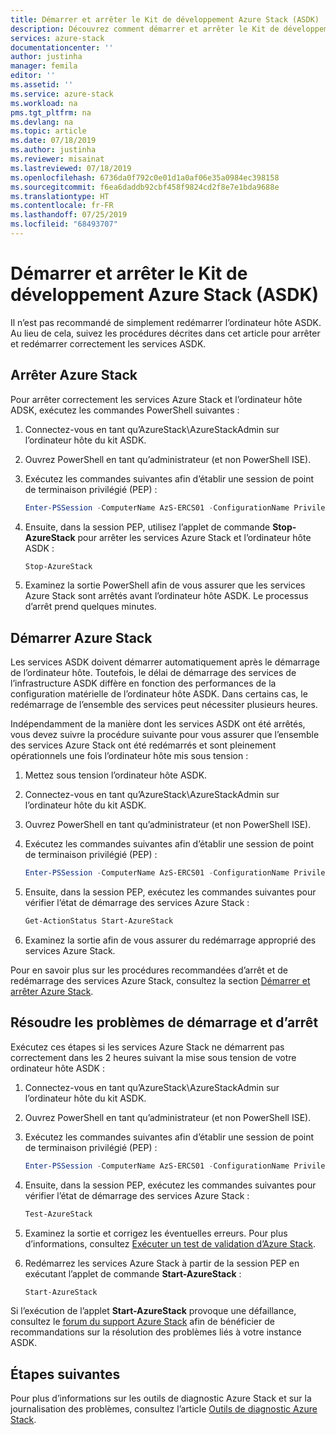 ```yaml
---
title: Démarrer et arrêter le Kit de développement Azure Stack (ASDK) | Microsoft Docs
description: Découvrez comment démarrer et arrêter le Kit de développement Azure Stack (ASDK).
services: azure-stack
documentationcenter: ''
author: justinha
manager: femila
editor: ''
ms.assetid: ''
ms.service: azure-stack
ms.workload: na
pms.tgt_pltfrm: na
ms.devlang: na
ms.topic: article
ms.date: 07/18/2019
ms.author: justinha
ms.reviewer: misainat
ms.lastreviewed: 07/18/2019
ms.openlocfilehash: 6736da0f792c0e01d1a0af06e35a0984ec398158
ms.sourcegitcommit: f6ea6daddb92cbf458f9824cd2f8e7e1bda9688e
ms.translationtype: HT
ms.contentlocale: fr-FR
ms.lasthandoff: 07/25/2019
ms.locfileid: "68493707"
---
```

# <a name="start-and-stop-the-azure-stack-development-kit-asdk"></a>Démarrer et arrêter le Kit de développement Azure Stack (ASDK)
Il n’est pas recommandé de simplement redémarrer l’ordinateur hôte ASDK. Au lieu de cela, suivez les procédures décrites dans cet article pour arrêter et redémarrer correctement les services ASDK. 

## <a name="stop-azure-stack"></a>Arrêter Azure Stack 
Pour arrêter correctement les services Azure Stack et l’ordinateur hôte ADSK, exécutez les commandes PowerShell suivantes :

1. Connectez-vous en tant qu’AzureStack\AzureStackAdmin sur l’ordinateur hôte du kit ASDK.
2. Ouvrez PowerShell en tant qu’administrateur (et non PowerShell ISE).
3. Exécutez les commandes suivantes afin d’établir une session de point de terminaison privilégié (PEP) : 

   ```powershell
   Enter-PSSession -ComputerName AzS-ERCS01 -ConfigurationName PrivilegedEndpoint
   ```
4. Ensuite, dans la session PEP, utilisez l’applet de commande **Stop-AzureStack** pour arrêter les services Azure Stack et l’ordinateur hôte ASDK :

   ```powershell
   Stop-AzureStack
   ```
5. Examinez la sortie PowerShell afin de vous assurer que les services Azure Stack sont arrêtés avant l’ordinateur hôte ASDK. Le processus d’arrêt prend quelques minutes.

## <a name="start-azure-stack"></a>Démarrer Azure Stack 
Les services ASDK doivent démarrer automatiquement après le démarrage de l’ordinateur hôte. Toutefois, le délai de démarrage des services de l’infrastructure ASDK diffère en fonction des performances de la configuration matérielle de l’ordinateur hôte ASDK. Dans certains cas, le redémarrage de l’ensemble des services peut nécessiter plusieurs heures.

Indépendamment de la manière dont les services ASDK ont été arrêtés, vous devez suivre la procédure suivante pour vous assurer que l’ensemble des services Azure Stack ont été redémarrés et sont pleinement opérationnels une fois l’ordinateur hôte mis sous tension : 

1. Mettez sous tension l’ordinateur hôte ASDK. 
2. Connectez-vous en tant qu’AzureStack\AzureStackAdmin sur l’ordinateur hôte du kit ASDK.
3. Ouvrez PowerShell en tant qu’administrateur (et non PowerShell ISE).
4. Exécutez les commandes suivantes afin d’établir une session de point de terminaison privilégié (PEP) :

   ```powershell
   Enter-PSSession -ComputerName AzS-ERCS01 -ConfigurationName PrivilegedEndpoint
   ```
5. Ensuite, dans la session PEP, exécutez les commandes suivantes pour vérifier l’état de démarrage des services Azure Stack :

   ```powershell
   Get-ActionStatus Start-AzureStack
   ```
6. Examinez la sortie afin de vous assurer du redémarrage approprié des services Azure Stack.

Pour en savoir plus sur les procédures recommandées d’arrêt et de redémarrage des services Azure Stack, consultez la section [Démarrer et arrêter Azure Stack](../operator/azure-stack-configure-on-demand-diagnostic-log-collection.md#using-pep). 

## <a name="troubleshoot-startup-and-shutdown"></a>Résoudre les problèmes de démarrage et d’arrêt 
Exécutez ces étapes si les services Azure Stack ne démarrent pas correctement dans les 2 heures suivant la mise sous tension de votre ordinateur hôte ASDK :

1. Connectez-vous en tant qu’AzureStack\AzureStackAdmin sur l’ordinateur hôte du kit ASDK.
2. Ouvrez PowerShell en tant qu’administrateur (et non PowerShell ISE).
3. Exécutez les commandes suivantes afin d’établir une session de point de terminaison privilégié (PEP) :

   ```powershell
   Enter-PSSession -ComputerName AzS-ERCS01 -ConfigurationName PrivilegedEndpoint
   ```
4. Ensuite, dans la session PEP, exécutez les commandes suivantes pour vérifier l’état de démarrage des services Azure Stack :

   ```powershell
   Test-AzureStack
   ```
5. Examinez la sortie et corrigez les éventuelles erreurs. Pour plus d’informations, consultez [Exécuter un test de validation d’Azure Stack](../operator/azure-stack-diagnostic-test.md).
6. Redémarrez les services Azure Stack à partir de la session PEP en exécutant l’applet de commande **Start-AzureStack** :

   ```powershell
   Start-AzureStack
   ```

Si l’exécution de l’applet **Start-AzureStack** provoque une défaillance, consultez le [forum du support Azure Stack](https://social.msdn.microsoft.com/Forums/en-US/home?forum=azurestack) afin de bénéficier de recommandations sur la résolution des problèmes liés à votre instance ASDK. 

## <a name="next-steps"></a>Étapes suivantes 
Pour plus d’informations sur les outils de diagnostic Azure Stack et sur la journalisation des problèmes, consultez l’article [Outils de diagnostic Azure Stack](../operator/azure-stack-configure-on-demand-diagnostic-log-collection.md#using-pep).
